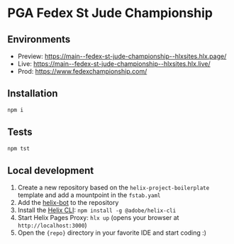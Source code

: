 # PGA Fedex St Jude Championship

## Environments
- Preview: https://main--fedex-st-jude-championship--hlxsites.hlx.page/
- Live: https://main--fedex-st-jude-championship--hlxsites.hlx.live/
- Prod: https://www.fedexchampionship.com/

## Installation

```sh
npm i
```

## Tests

```sh
npm tst
```

## Local development

1. Create a new repository based on the `helix-project-boilerplate` template and add a mountpoint in the `fstab.yaml`
1. Add the [helix-bot](https://github.com/apps/helix-bot) to the repository
1. Install the [Helix CLI](https://github.com/adobe/helix-cli): `npm install -g @adobe/helix-cli`
1. Start Helix Pages Proxy: `hlx up` (opens your browser at `http://localhost:3000`)
1. Open the `{repo}` directory in your favorite IDE and start coding :)
